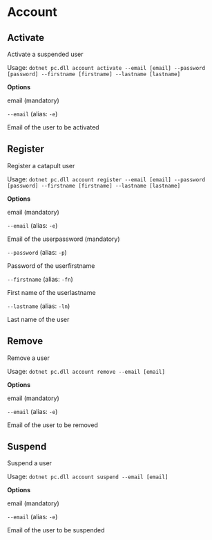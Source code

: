 # Account

## Activate

Activate a suspended user

Usage: `dotnet pc.dll account activate --email [email] --password [password] --firstname [firstname] --lastname [lastname]`

**Options**

email \(mandatory\)

 `--email` \(alias: `-e`\)

 Email of the user to be activated

## Register

Register a catapult user

Usage: `dotnet pc.dll account register --email [email] --password [password] --firstname [firstname] --lastname [lastname]`

**Options**

email \(mandatory\)

 `--email` \(alias: `-e`\)

 Email of the userpassword \(mandatory\)

 `--password` \(alias: `-p`\)

 Password of the userfirstname

 `--firstname` \(alias: `-fn`\)

 First name of the userlastname

 `--lastname` \(alias: `-ln`\)

 Last name of the user

## Remove

Remove a user

Usage: `dotnet pc.dll account remove --email [email]`

**Options**

email \(mandatory\)

 `--email` \(alias: `-e`\)

 Email of the user to be removed

## Suspend

Suspend a user

Usage: `dotnet pc.dll account suspend --email [email]`

**Options**

email \(mandatory\)

 `--email` \(alias: `-e`\)

 Email of the user to be suspended

